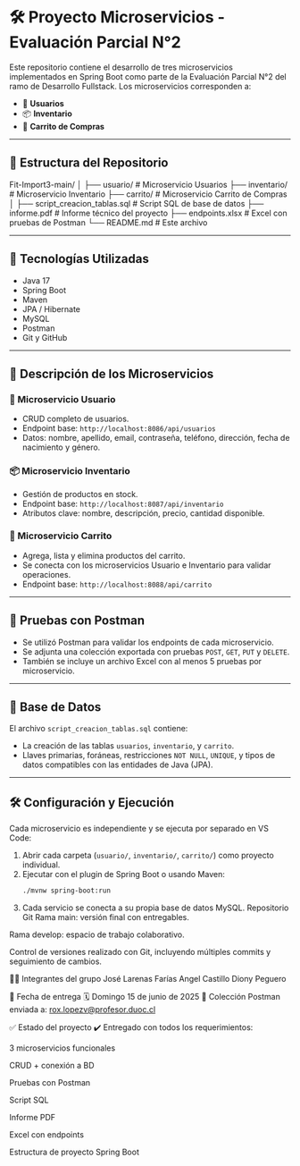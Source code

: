 # 🛠️ Proyecto Microservicios - Evaluación Parcial N°2

Este repositorio contiene el desarrollo de tres microservicios implementados en Spring Boot como parte de la Evaluación Parcial N°2 del ramo de Desarrollo Fullstack. Los microservicios corresponden a:

- 👤 **Usuarios**
- 📦 **Inventario**
- 🛒 **Carrito de Compras**

---

## 📁 Estructura del Repositorio

Fit-Import3-main/
│
├── usuario/ # Microservicio Usuarios
├── inventario/ # Microservicio Inventario
├── carrito/ # Microservicio Carrito de Compras
│
├── script_creacion_tablas.sql # Script SQL de base de datos
├── informe.pdf # Informe técnico del proyecto
├── endpoints.xlsx # Excel con pruebas de Postman
└── README.md # Este archivo


---

## 🚀 Tecnologías Utilizadas

- Java 17
- Spring Boot
- Maven
- JPA / Hibernate
- MySQL
- Postman
- Git y GitHub

---

## 📌 Descripción de los Microservicios

### 👤 Microservicio Usuario

- CRUD completo de usuarios.
- Endpoint base: `http://localhost:8086/api/usuarios`
- Datos: nombre, apellido, email, contraseña, teléfono, dirección, fecha de nacimiento y género.

### 📦 Microservicio Inventario

- Gestión de productos en stock.
- Endpoint base: `http://localhost:8087/api/inventario`
- Atributos clave: nombre, descripción, precio, cantidad disponible.

### 🛒 Microservicio Carrito

- Agrega, lista y elimina productos del carrito.
- Se conecta con los microservicios Usuario e Inventario para validar operaciones.
- Endpoint base: `http://localhost:8088/api/carrito`

---

## 🧪 Pruebas con Postman

- Se utilizó Postman para validar los endpoints de cada microservicio.
- Se adjunta una colección exportada con pruebas `POST`, `GET`, `PUT` y `DELETE`.
- También se incluye un archivo Excel con al menos 5 pruebas por microservicio.

---

## 🧱 Base de Datos

El archivo `script_creacion_tablas.sql` contiene:

- La creación de las tablas `usuarios`, `inventario`, y `carrito`.
- Llaves primarias, foráneas, restricciones `NOT NULL`, `UNIQUE`, y tipos de datos compatibles con las entidades de Java (JPA).

---

## 🛠️ Configuración y Ejecución

Cada microservicio es independiente y se ejecuta por separado en VS Code:

1. Abrir cada carpeta (`usuario/`, `inventario/`, `carrito/`) como proyecto individual.
2. Ejecutar con el plugin de Spring Boot o usando Maven:
   ```bash
   ./mvnw spring-boot:run
3. Cada servicio se conecta a su propia base de datos MySQL.
Repositorio Git
Rama main: versión final con entregables.

Rama develop: espacio de trabajo colaborativo.

Control de versiones realizado con Git, incluyendo múltiples commits y seguimiento de cambios.

👨‍💻 Integrantes del grupo
José Larenas Farías
Angel Castillo 
Diony Peguero


📅 Fecha de entrega
🗓️ Domingo 15 de junio de 2025
📧 Colección Postman enviada a: rox.lopezv@profesor.duoc.cl

✅ Estado del proyecto
✔️ Entregado con todos los requerimientos:

 3 microservicios funcionales

 CRUD + conexión a BD

 Pruebas con Postman

 Script SQL

 Informe PDF

 Excel con endpoints

 Estructura de proyecto Spring Boot



